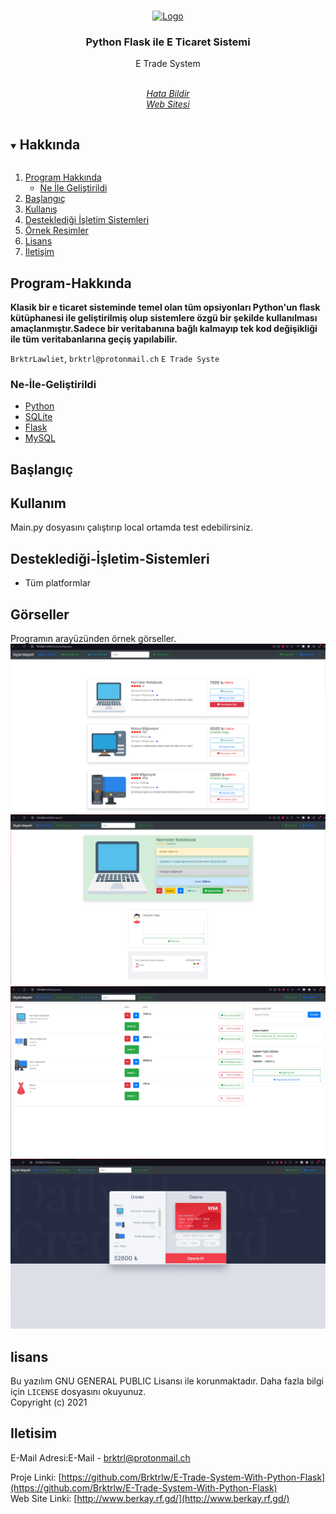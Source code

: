 



<br />
<p align="center">
  <a href="https://github.com/Brktrlw/E-Trade-System-With-Python-Flask">
    <img src="/images/icon.ico" alt="Logo" width="140" height="140">
  </a>

  <h3 align="center">Python Flask ile E Ticaret Sistemi</h3>

  <p align="center">
    E Trade System
    <br />
    <br />
    <p align="center"><address>
      <div align="center">
    <a href="mailto:brktrl@protonmail.ch">Hata Bildir</a>
    <br>
    <a href="http://www.berkay.rf.gd/" target="_blank">Web Sitesi</a>
    </div>
    </address>
    </p>
  </p>
</p>



<details open="open">
  <summary><h2 style="display: inline-block">Hakkında</h2></summary>
  <ol>
    <li>
      <a href="#Program-Hakkında">Program Hakkında</a>
      <ul>
        <li><a href="#Ne-İle-Geliştirildi">Ne İle Geliştirildi</a></li>
      </ul>
    </li>
    <li>
      <a href="#Başlangıç">Başlangıç</a> 
    </li>
    <li><a href="#Kullanım">Kullanış</a></li>
    <li><a href="#Desteklediği-İşletim-Sistemleri">Desteklediği İşletim Sistemleri</a>
    <li><a href="#Görseller">Örnek Resimler</a>
    <li><a href="#lisans">Lisans</a></li>
    <li><a href="#Iletisim">İletişim</a></li>
  </ol>
</details>

## Program-Hakkında

**Klasik bir e ticaret sisteminde temel olan tüm opsiyonları Python'un flask kütüphanesi ile geliştirilmiş olup sistemlere özgü bir şekilde kullanılması amaçlanmıştır.Sadece bir veritabanına bağlı kalmayıp tek kod değişikliği ile tüm veritabanlarına geçiş yapılabilir.**


`BrktrLawliet`,
`brktrl@protonmail.ch`
`E Trade Syste`


### Ne-İle-Geliştirildi

* [Python](https://www.python.org)
* [SQLite](https://www.sqlite.org/index.html)
* [Flask](https://flask.palletsprojects.com/en/2.0.x/)
* [MySQL](https://www.mysql.com)

## Başlangıç

## Kullanım

Main.py dosyasını çalıştırıp local ortamda test edebilirsiniz.

## Desteklediği-İşletim-Sistemleri
* Tüm platformlar

## Görseller
Programın arayüzünden örnek görseller.
<br>
<img src="images/Untitled.PNG"></img><br>
<img src="images/Untitled2.PNG"></img><br>
<img src="images/Untitled3.PNG"></img><br>
<img src="images/Untitled4.PNG"></img><br>
## lisans
Bu yazılım GNU GENERAL PUBLIC Lisansı ile korunmaktadır. Daha fazla bilgi için `LICENSE` dosyasını okuyunuz.
<br>Copyright (c) 2021 


## Iletisim

E-Mail Adresi:E-Mail - brktrl@protonmail.ch

Proje Linki: [https://github.com/Brktrlw/E-Trade-System-With-Python-Flask](https://github.com/Brktrlw/E-Trade-System-With-Python-Flask)<br>
Web Site Linki: [http://www.berkay.rf.gd/](http://www.berkay.rf.gd/)






